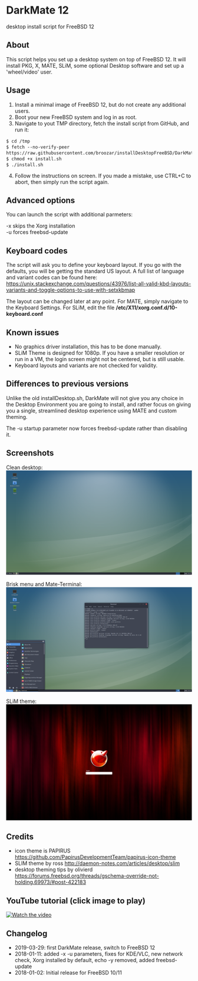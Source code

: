 # DarkMate 12
desktop install script for FreeBSD 12

## About
This script helps you set up a desktop system on top of FreeBSD 12. It will install PKG, X, MATE, SLiM, some optional Desktop software and set up a 'wheel/video' user.

## Usage
1. Install a minimal image of FreeBSD 12, but do not create any additional users.
2. Boot your new FreeBSD system and log in as root.
3. Navigate to yout TMP directory, fetch the install script from GitHub, and run it:
```
$ cd /tmp
$ fetch --no-verify-peer https://raw.githubusercontent.com/broozar/installDesktopFreeBSD/DarkMate12/install.sh
$ chmod +x install.sh
$ ./install.sh
```
4. Follow the instructions on screen. If you made a mistake, use CTRL+C to abort, then simply run the script again.

## Advanced options
You can launch the script with additional parmeters:

-x skips the Xorg installation<br />
-u forces freebsd-update

## Keyboard codes
The script will ask you to define your keyboard layout. If you go with the defaults, you will be getting the standard US layout. A full list of language and variant codes can be found here: https://unix.stackexchange.com/questions/43976/list-all-valid-kbd-layouts-variants-and-toggle-options-to-use-with-setxkbmap

The layout can be changed later at any point. For MATE, simply navigate to the Keyboard Settings. For SLiM, edit the file **/etc/X11/xorg.conf.d/10-keyboard.conf**

## Known issues
- No graphics driver installation, this has to be done manually.
- SLiM Theme is designed for 1080p. If you have a smaller resolution or run in a VM, the login screen might not be centered, but is still usable.
- Keyboard layouts and variants are not checked for validity.

## Differences to previous versions
Unlike the old installDesktop.sh, DarkMate will not give you any choice in the Desktop Environment you are going to install, and rather focus on giving you a single, streamlined desktop experience using MATE and custom theming.

The -u startup parameter now forces freebsd-update rather than disabling it.

## Screenshots

Clean desktop:
![PIC Desktop](Screenshots/dm12-desktop.png)

Brisk menu and Mate-Terminal:
![PIC Desktop](Screenshots/dm12-terminal.png)

SLiM theme:
![PIC Desktop](Screenshots/slim-freebsd.png)

## Credits
- icon theme is PAPIRUS https://github.com/PapirusDevelopmentTeam/papirus-icon-theme
- SLIM theme by ross http://daemon-notes.com/articles/desktop/slim
- desktop theming tips by olivierd https://forums.freebsd.org/threads/gschema-override-not-holding.69973/#post-422183

## YouTube tutorial (click image to play)

[![Watch the video](https://img.youtube.com/vi/vMzE63z6yLk/maxresdefault.jpg)](https://youtu.be/vMzE63z6yLk)

## Changelog
- 2019-03-29: first DarkMate release, switch to FreeBSD 12
- 2018-01-11: added -x -u parameters, fixes for KDE/VLC, new network check, Xorg installed by default, echo -y removed, added freebsd-update<br />
- 2018-01-02: Initial release for FreeBSD 10/11
